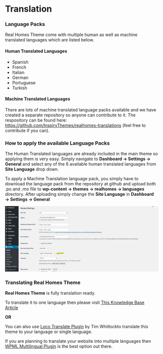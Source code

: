 # **Translation**

### **Language Packs**

Real Homes Theme come with multiple human as well as machine translated languages which are listed below.

#### **Human Translated Languages**

- Spanish
- French
- Italian
- German
- Portuguese
- Turkish

#### **Machine Translated Languages**

There are lots of machine translated language packs available and we have created a separate repository so anyone can contribute to it. The respository can be found here: https://github.com/InspiryThemes/realhomes-translations (feel free to contribute if you can).

### **How to apply the available Language Packs**

The Human Translated languages are already included in the main theme so applying them is very easy. Simply navigate to **Dashboard → Settings → General** and select any of the 6 available human translated languages from **Site Language** drop down.

To apply a Machine Translation language pack, you simply have to download the language pack from the repository at github and upload both .po and .mo file to **wp-content → themes → realhomes → languages** directory. After uploading simply change the **Site Language** in **Dashboard → Settings → General**

![How to apply an available language pack](images/language-packs-translation/select-language.png)

### **Translating Real Homes Theme**

**Real Homes Theme** is fully translation ready.

To translate it to one language then please visit [This Knowledge Base Article](https://support.inspirythemes.com/knowledgebase/how-to-translate-your-theme-to-your-language/)

**OR**

You can also use [Loco Translate Plugin](https://wordpress.org/plugins/loco-translate/) by Tim Whitlockto translate this theme to your language or single language.

If you are planning to translate your website into multiple languages then [WPML Multilingual Plugin](https://wpml.org) is the best option out there.